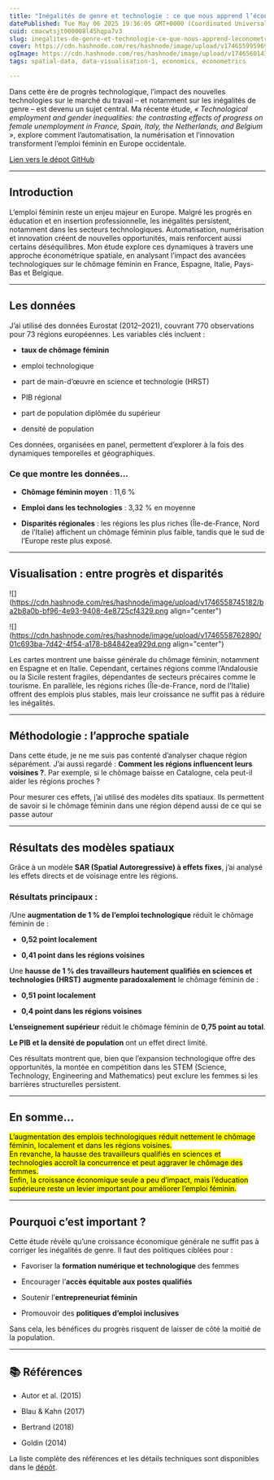 ```yaml
---
title: "Inégalités de genre et technologie : ce que nous apprend l’économétrie spatiale"
datePublished: Tue May 06 2025 19:36:05 GMT+0000 (Coordinated Universal Time)
cuid: cmacwtsjt000008l45hqpa7v3
slug: inegalites-de-genre-et-technologie-ce-que-nous-apprend-leconometrie-spatiale
cover: https://cdn.hashnode.com/res/hashnode/image/upload/v1746559959694/355c5d40-ddcb-4928-9359-6a0069769b06.png
ogImage: https://cdn.hashnode.com/res/hashnode/image/upload/v1746560143744/995a1dac-e975-411c-bff9-771d6094c6f6.png
tags: spatial-data, data-visualisation-1, economics, econometrics

---
```


Dans cette ère de progrès technologique, l’impact des nouvelles technologies sur le marché du travail – et notamment sur les inégalités de genre – est devenu un sujet central. Ma récente étude, *« Technological employment and gender inequalities: the contrasting effects of progress on female unemployment in France, Spain, Italy, the Netherlands, and Belgium »*, explore comment l’automatisation, la numérisation et l’innovation transforment l’emploi féminin en Europe occidentale.

[Lien vers le dépot GitHub](https://github.com/aurvl/SpatialEconometrics)

---

## Introduction

L’emploi féminin reste un enjeu majeur en Europe. Malgré les progrès en éducation et en insertion professionnelle, les inégalités persistent, notamment dans les secteurs technologiques. Automatisation, numérisation et innovation créent de nouvelles opportunités, mais renforcent aussi certains déséquilibres. Mon étude explore ces dynamiques à travers une approche économétrique spatiale, en analysant l’impact des avancées technologiques sur le chômage féminin en France, Espagne, Italie, Pays-Bas et Belgique.

---

## Les données

J’ai utilisé des données Eurostat (2012–2021), couvrant 770 observations pour 73 régions européennes. Les variables clés incluent :

* **taux de chômage féminin**
    
* emploi technologique
    
* part de main-d’œuvre en science et technologie (HRST)
    
* PIB régional
    
* part de population diplômée du supérieur
    
* densité de population
    

Ces données, organisées en panel, permettent d’explorer à la fois des dynamiques temporelles et géographiques.

### Ce que montre les données…

* **Chômage féminin moyen** : 11,6 %
    
* **Emploi dans les technologies** : 3,32 % en moyenne
    
* **Disparités régionales** : les régions les plus riches (Île-de-France, Nord de l’Italie) affichent un chômage féminin plus faible, tandis que le sud de l’Europe reste plus exposé.
    

---

## Visualisation : entre progrès et disparités

![](https://cdn.hashnode.com/res/hashnode/image/upload/v1746558745182/ba2b8a0b-bf96-4e93-9408-4e8725cf4329.png align="center")

![](https://cdn.hashnode.com/res/hashnode/image/upload/v1746558762890/01c693ba-7d42-4f54-a178-b84842ea929d.png align="center")

Les cartes montrent une baisse générale du chômage féminin, notamment en Espagne et en Italie. Cependant, certaines régions comme l’Andalousie ou la Sicile restent fragiles, dépendantes de secteurs précaires comme le tourisme. En parallèle, les régions riches (Île-de-France, nord de l’Italie) offrent des emplois plus stables, mais leur croissance ne suffit pas à réduire les inégalités.

---

## Méthodologie : l’approche spatiale

Dans cette étude, je ne me suis pas contenté d’analyser chaque région séparément. J’ai aussi regardé : **Comment les régions influencent leurs voisines ?**. Par exemple, si le chômage baisse en Catalogne, cela peut-il aider les régions proches ?

Pour mesurer ces effets, j’ai utilisé des modèles dits spatiaux. Ils permettent de savoir si le chômage féminin dans une région dépend aussi de ce qui se passe autour

---

## Résultats des modèles spatiaux

Grâce à un modèle **SAR (Spatial Autoregressive) à effets fixes**, j’ai analysé les effets directs et de voisinage entre les régions.

### Résultats principaux :

/Une **augmentation de 1 % de l’emploi technologique** réduit le chômage féminin de :

* **0,52 point localement**
    
* **0,41 point dans les régions voisines**
    

Une **hausse de 1 % des travailleurs hautement qualifiés en sciences et technologies (HRST)** **augmente paradoxalement** le chômage féminin de :

* **0,51 point localement**
    
* **0,4 point dans les régions voisines**
    

**L’enseignement supérieur** réduit le chômage féminin de **0,75 point au total**.

**Le PIB et la densité de population** ont un effet direct limité.

Ces résultats montrent que, bien que l’expansion technologique offre des opportunités, la montée en compétition dans les STEM (Science, Technology, Engineering and Mathematics) peut exclure les femmes si les barrières structurelles persistent.

---

## En somme…

<mark>L’augmentation des emplois technologiques réduit nettement le chômage féminin, localement et dans les régions voisines.<br>En revanche, la hausse des travailleurs qualifiés en sciences et technologies accroît la concurrence et peut aggraver le chômage des femmes.<br>Enfin, la croissance économique seule a peu d’impact, mais l’éducation supérieure reste un levier important pour améliorer l’emploi féminin.</mark>

---

## Pourquoi c’est important ?

Cette étude révèle qu’une croissance économique générale ne suffit pas à corriger les inégalités de genre. Il faut des politiques ciblées pour :

* Favoriser la **formation numérique et technologique** des femmes
    
* Encourager l’**accès équitable aux postes qualifiés**
    
* Soutenir l’**entrepreneuriat féminin**
    
* Promouvoir des **politiques d’emploi inclusives**
    

Sans cela, les bénéfices du progrès risquent de laisser de côté la moitié de la population.

---

## 📚 Références

* Autor et al. (2015)
    
* Blau & Kahn (2017)
    
* Bertrand (2018)
    
* Goldin (2014)
    

La liste complète des références et les détails techniques sont disponibles dans le [dépôt](https://github.com/aurvl/SpatialEconometrics).